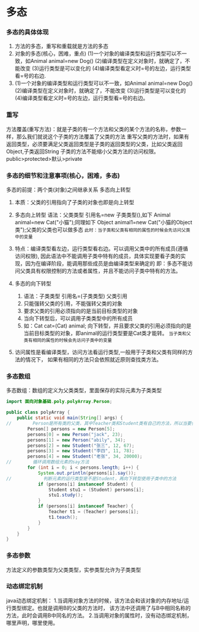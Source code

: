 # 多态
### 多态的具体体现
1. 方法的多态，重写和重载就是方法的多态
2. 对象的多态(核心，困难，重点)
  (1)一个对象的编译类型和运行类型可以不一致，如Animal animal=new Dog()
  (2)编译类型在定义对象时，就确定了，不能改变
  (3)运行类型是可以变化的
  (4)编译类型看定义时=号的左边，运行类型看=号的右边.
3. (1)一个对象的编译类型和运行类型可以不一致，如Animal animal=new Dog()
   (2)编译类型在定义对象时，就确定了，不能改变
   (3)运行类型是可以变化的
   (4)编译类型看定义时=号的左边，运行类型看=号的右边。

### 重写
方法覆盖(重写方法)：就是子类的有一个方法和父类的某个方法的名称，参数一样，那么我们就说这个子类的方法覆盖了父类的方法
重写父类的方法时，如果有返回类型，必须要满足父类返回类型是子类的返回类型的父类，比如父类返回Object,子类返回String
子类的方法不能缩小父类方法的访问权限。public>protected>默认>private

### 多态的细节和注意事项(核心，困难，多态)
多态的前提：两个类(对象)之间继承关系
多态向上转型
1. 本质：父类的引用指向了子类的对象也即是向上转型
2. 多态向上转型
语法：父类类型 引用名=new 子类类型(),如下
   Animal animal=new Cat("小猫");同理如下
   Object animal1=new Cat("小猫的Object类");父类的父类也可以做多态
   `此时：当子类和父类有相同的属性的时候会先访问父类中的变量`

3. 特点：编译类型看左边，运行类型看右边。可以调用父类中的所有成员(遵循访问权限), 
因此语法中不能调用子类中特有的成员，具体实现要看子类的实现，因为在编译阶段，能调用那些成员是由编译类型来确定的
即：多态不能访问父类具有权限控制的方法或者属性，并且不能访问子类中特有的方法。
4. 多态的向下转型
   1. 语法：子类类型 引用名=(子类类型) 父类引用
   2. 只能强转父类的引用，不能强转父类的对象
   3. 要求父类的引用必须指向的是当前目标类型的对象
   4. 当向下转型后，可以调用子类类型中的所有成员
   5. 如：Cat cat=(Cat) animal;
   向下转型，并且要求父类的引用必须指向的是当前目标类型的对象，即animal的运行类型要是Cat类才能转。
   `当子类和父类有相同的属性的时候会先访问子类中的变量`

5. 访问属性是看编译类型，访问方法看运行类型,一般用于子类和父类有同样的方法的情况下，
如果有相同的方法只会依照就近原则查找类方法。
### 多态数组
多态数组：数组的定义为父类类型，里面保存的实际元素为子类类型

```java
import 面向对象基础.poly.polyArray.Person;

public class polyArray {
    public static void main(String[] args) {
//        Person是所有类的父类，其中Teacher类和Student类有自己的方法，所以当要使用子类中特定的方法时，必须先判断类型再向下转型
        Person[] persons = new Person[5];
        persons[0] = new Person("jack", 23);
        persons[1] = new Person("abily", 34);
        persons[2] = new Student("张三", 12, 67);
        persons[3] = new Student("李四", 11, 78);
        persons[4] = new Student("老张", 34, 20000);
//        循环调用数组元素的say方法
        for (int i = 0; i < persons.length; i++) {
            System.out.println(persons[i].say());
//            判断元素的运行类型是不是Student，再向下转型使用子类中的方法
            if (persons[i] instanceof Student) {
                Student stu1 = (Student) persons[i];
                stu1.study();
            }
            if (persons[i] instanceof Teacher) {
                Teacher t1 = (Teacher) persons[i];
                t1.teach();
            }
        }
    }
}
```

### 多态参数
方法定义的参数类型为父类类型，实参类型允许为子类类型

### 动态绑定机制
java动态绑定机制：
1.当调用对象方法的时候，该方法会和该对象的内存地址/运行类型绑定。也就是调用B的父类的方法时，
该方法中还调用了与B中相同名称的方法，此时会调用B中同名的方法。
2.当调用对象的属性时，没有动态绑定机制，哪里声明，哪里使用。

